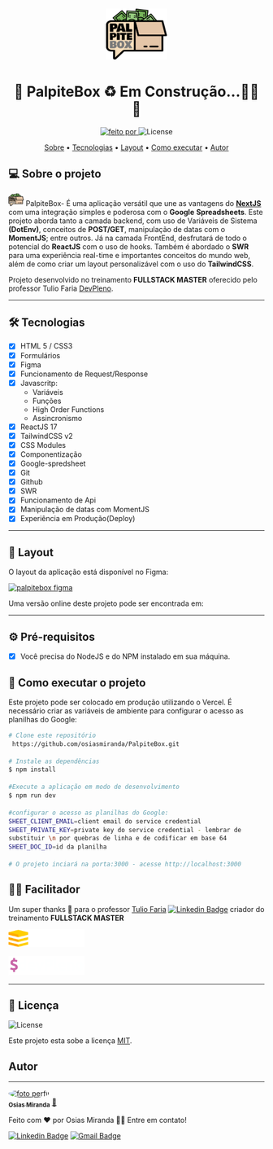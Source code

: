 <h1 align="center">
    <img width='120px' alt="PalpiteBox" title="#PalpiteBox" src="public/Assets/logo_palpitebox.png" />
</h1>
<h1 align="center"> 
	🚧  PalpiteBox ♻️ Em Construção...👨‍🔧 🚧
</h1>

<p align="center">
  <a href="https://github.com/osiasmiranda">
    <img alt="feito por" src="https://img.shields.io/badge/Feito%20por-Osias Miranda-%237519C1">
  </a>
  <img alt="License" src="https://img.shields.io/badge/license-MIT-brightgreen">
</p>

<p align="center">
 <a href="#-sobre-o-projeto">Sobre</a> •
 <a href="#-tecnologias">Tecnologias</a> •
 <a href="#-layout">Layout</a> • 
 <a href="#-como-executar-o-projeto">Como executar</a> • 
 <a href="#-Autor">Autor</a> 
</p>

## 💻 Sobre o projeto

<img width='30px' src="public/Assets/logo_palpitebox.png"> PalpiteBox- É uma aplicação versátil que une as vantagens do [**NextJS**](https://nextjs.org/) com uma integração simples e poderosa com o **Google** **Spreadsheets**. Este projeto aborda tanto a camada backend, com uso de Variáveis de Sistema **(DotEnv)**, conceitos de **POST/GET**, manipulação de datas com o **MomentJS**; entre outros. Já na camada FrontEnd, desfrutará de todo o potencial do **ReactJS** com o uso de hooks. Também é abordado o **SWR** para uma experiência real-time e importantes conceitos do mundo web, além de como criar um layout personalizável com o uso do **TailwindCSS**.

Projeto desenvolvido no treinamento **FULLSTACK MASTER** oferecido pelo professor Tulio Faria [DevPleno](https://devpleno.com/).

---

## 🛠 Tecnologias

- [x] HTML 5 / CSS3
- [x] Formulários
- [x] Figma
- [x] Funcionamento de Request/Response
- [x] Javascritp:
  - Variáveis
  - Funções
  - High Order Functions
  - Assincronismo
- [x] ReactJS 17
- [x] TailwindCSS v2
- [x] CSS Modules
- [x] Componentização
- [x] Google-spredsheet
- [x] Git
- [x] Github
- [x] SWR
- [x] Funcionamento de Api
- [x] Manipulação de datas com MomentJS
- [x] Experiência em Produção(Deploy)

---

## 🎨 **Layout**

O layout da aplicação está disponível no Figma:

<a href="https://www.figma.com/file/HxvAYhS6l7UDI49u8uLdaC/palpite-box?node-id=0%3A1">
<img alt="palpitebox figma" src="https://img.shields.io/badge/Acessar%20Layout%20-Figma-%2304D361">
</a>

Uma versão online deste projeto pode ser encontrada em:

---

## ⚙️ **Pré-requisitos**

- [x] Você precisa do NodeJS e do NPM instalado em sua máquina.

## 🚀 **Como executar o projeto**

Este projeto pode ser colocado em produção utilizando o Vercel. É necessário criar as variáveis de ambiente para configurar o acesso as planilhas do Google:

```bash
# Clone este repositório
 https://github.com/osiasmiranda/PalpiteBox.git

# Instale as dependências
$ npm install

#Execute a aplicação em modo de desenvolvimento
$ npm run dev

#configurar o acesso as planilhas do Google:
SHEET_CLIENT_EMAIL=client email do service credential
SHEET_PRIVATE_KEY=private key do service credential - lembrar de
substituir \n por quebras de linha e de codificar em base 64
SHEET_DOC_ID=id da planilha

# O projeto inciará na porta:3000 - acesse http://localhost:3000
```

## 👨‍💻 **Facilitador**

Um super thanks 👏 para o professor [Tulio Faria](https://www.linkedin.com/in/tuliofaria/) [![Linkedin Badge](https://img.shields.io/badge/--blue?style=flat-square&logo=Linkedin&logoColor=white&link=https://www.linkedin.com/in/tuliofaria/)](https://www.linkedin.com/in/tuliofaria/) criador do treinamento **FULLSTACK MASTER**

<a href='https://devpleno.com/'><img alt="palpitebox FSM" src="public/Assets/FSM_branco.png" width="150" ></a>

<a href='https://devpleno.com/'><img alt="palpitebox devpleno" src="public/Assets/logo_devpleno.png" width="150"></a>

---

## 📝 Licença

<img alt="License" src="https://img.shields.io/badge/license-MIT-brightgreen">

Este projeto esta sobe a licença [MIT](./LICENSE).

## **Autor**

---

<a href="https://github.com/osiasmiranda">
 <img style="border-radius: 50%" src="https://github.com/osiasmiranda.png" width="100px;" alt="foto perfil">
 <br />
 <sub><b>Osias Miranda</b></sub></a> <a href="https://github.com/osiasmiranda" title="githubosias">🚀</a>

Feito com ❤️ por Osias Miranda 👋🏽 Entre em contato!

[![Linkedin Badge](https://img.shields.io/badge/-osiasmiranda-blue?style=flat-square&logo=Linkedin&logoColor=white&link=https://www.linkedin.com/in/osiasmiranda/)](https://www.linkedin.com/in/osias-miranda-57b67a4b/)
[![Gmail Badge](https://img.shields.io/badge/-osiasmiranda@gmail.com-c14438?style=flat-square&logo=Gmail&logoColor=white&link=mailto:osiasmiranda@gmail.com)](mailto:osiasmiranda@gmail.com)
